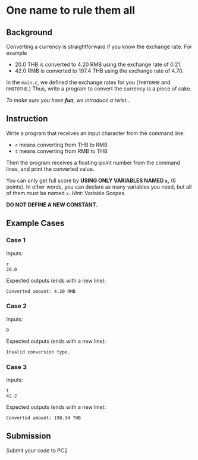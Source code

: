 # One name to rule them all

## Background

Converting a currency is straightforward if you know the exchange rate. For example

- 20.0 THB is converted to 4.20 RMB using the exchange rate of 0.21.
- 42.0 RMB is converted to 197.4 THB using the exchange rate of 4.70.

In the `main.c`, we defined the exchange rates for you (`THBTORMB` and `RMBTOTHB`.)
Thus, write a program to convert the currency is a piece of cake.

*To make sure you have **fun**, we introduce a twist...*

## Instruction

Write a program that receives an input character from the command line:

- `r` means converting from THB to RMB
- `t` means converting from RMB to THB

Then the program receives a floating-point number from the command lines, and print the converted value.

You can only get full score by **USING ONLY VARIABLES NAMED `x`,** (6 points). In other words, you can declare as many variables you need, but all of them must be named `x`. *Hint*: Variable Scopes.

**DO NOT DEFINE A NEW CONSTANT.**

## Example Cases

### Case 1

Inputs:

```plaintext
r
20.0
```

Expected outputs (ends with a new line):

```plaintext
Converted amount: 4.20 RMB

```

### Case 2

Inputs:

```plaintext
0
```

Expected outputs (ends with a new line):

```plaintext
Invalid conversion type.

```

### Case 3

Inputs:

```plaintext
t
42.2
```

Expected outputs (ends with a new line):

```plaintext
Converted amount: 198.34 THB

```

## Submission

Submit your code to PC2
